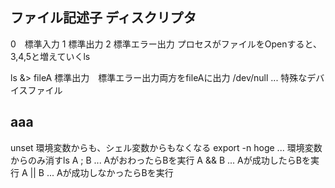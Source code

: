## ファイル記述子 ディスクリプタ
0　標準入力
1 標準出力
2 標準エラー出力
プロセスがファイルをOpenすると、3,4,5と増えていくls

ls &> fileA 標準出力　標準エラー出力両方をfileAに出力
/dev/null  ... 特殊なデバイスファイル　

##  aaa
unset 環境変数からも、シェル変数からもなくなる
export -n hoge ... 環境変数からのみ消すls
A ; B  ...  AがおわったらBを実行
A && B ... Aが成功したらBを実行
A || B ... Aが成功しなかったらBを実行